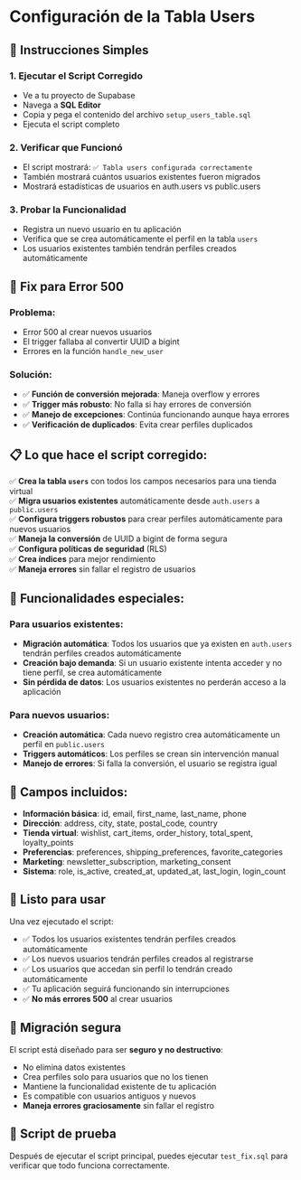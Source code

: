 # Configuración de la Tabla Users

## 🚀 Instrucciones Simples

### 1. Ejecutar el Script Corregido
- Ve a tu proyecto de Supabase
- Navega a **SQL Editor**
- Copia y pega el contenido del archivo `setup_users_table.sql`
- Ejecuta el script completo

### 2. Verificar que Funcionó
- El script mostrará: `✅ Tabla users configurada correctamente`
- También mostrará cuántos usuarios existentes fueron migrados
- Mostrará estadísticas de usuarios en auth.users vs public.users

### 3. Probar la Funcionalidad
- Registra un nuevo usuario en tu aplicación
- Verifica que se crea automáticamente el perfil en la tabla `users`
- Los usuarios existentes también tendrán perfiles creados automáticamente

## 🔧 Fix para Error 500

### Problema:
- Error 500 al crear nuevos usuarios
- El trigger fallaba al convertir UUID a bigint
- Errores en la función `handle_new_user`

### Solución:
- ✅ **Función de conversión mejorada**: Maneja overflow y errores
- ✅ **Trigger más robusto**: No falla si hay errores de conversión
- ✅ **Manejo de excepciones**: Continúa funcionando aunque haya errores
- ✅ **Verificación de duplicados**: Evita crear perfiles duplicados

## 📋 Lo que hace el script corregido:

✅ **Crea la tabla `users`** con todos los campos necesarios para una tienda virtual  
✅ **Migra usuarios existentes** automáticamente desde `auth.users` a `public.users`  
✅ **Configura triggers robustos** para crear perfiles automáticamente para nuevos usuarios  
✅ **Maneja la conversión** de UUID a bigint de forma segura  
✅ **Configura políticas de seguridad** (RLS)  
✅ **Crea índices** para mejor rendimiento  
✅ **Maneja errores** sin fallar el registro de usuarios  

## 🔧 Funcionalidades especiales:

### Para usuarios existentes:
- **Migración automática**: Todos los usuarios que ya existen en `auth.users` tendrán perfiles creados automáticamente
- **Creación bajo demanda**: Si un usuario existente intenta acceder y no tiene perfil, se crea automáticamente
- **Sin pérdida de datos**: Los usuarios existentes no perderán acceso a la aplicación

### Para nuevos usuarios:
- **Creación automática**: Cada nuevo registro crea automáticamente un perfil en `public.users`
- **Triggers automáticos**: Los perfiles se crean sin intervención manual
- **Manejo de errores**: Si falla la conversión, el usuario se registra igual

## 🔧 Campos incluidos:

- **Información básica**: id, email, first_name, last_name, phone
- **Dirección**: address, city, state, postal_code, country
- **Tienda virtual**: wishlist, cart_items, order_history, total_spent, loyalty_points
- **Preferencias**: preferences, shipping_preferences, favorite_categories
- **Marketing**: newsletter_subscription, marketing_consent
- **Sistema**: role, is_active, created_at, updated_at, last_login, login_count

## 🎯 Listo para usar

Una vez ejecutado el script:
- ✅ Todos los usuarios existentes tendrán perfiles creados automáticamente
- ✅ Los nuevos usuarios tendrán perfiles creados al registrarse
- ✅ Los usuarios que accedan sin perfil lo tendrán creado automáticamente
- ✅ Tu aplicación seguirá funcionando sin interrupciones
- ✅ **No más errores 500** al crear usuarios

## 🔄 Migración segura

El script está diseñado para ser **seguro y no destructivo**:
- No elimina datos existentes
- Crea perfiles solo para usuarios que no los tienen
- Mantiene la funcionalidad existente de tu aplicación
- Es compatible con usuarios antiguos y nuevos
- **Maneja errores graciosamente** sin fallar el registro

## 🧪 Script de prueba

Después de ejecutar el script principal, puedes ejecutar `test_fix.sql` para verificar que todo funciona correctamente.